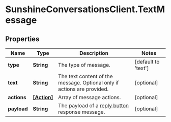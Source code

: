 # SunshineConversationsClient.TextMessage

## Properties

Name | Type | Description | Notes
------------ | ------------- | ------------- | -------------
**type** | **String** | The type of message. | [default to &#39;text&#39;]
**text** | **String** | The text content of the message. Optional only if actions are provided. | [optional] 
**actions** | [**[Action]**](Action.md) | Array of message actions. | [optional] 
**payload** | **String** | The payload of a [reply button](https://docs.smooch.io/guide/structured-messages/#reply-buttons) response message. | [optional] 


